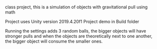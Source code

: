 class project, this is a simulation of objects with gravitational pull using math

Project uses Unity version 2019.4.20f1
Project demo in Build folder

Running the settings adds 3 random balls, the bigger objects will have stronger pulls and when the objects are theoretically next to one another, the bigger object will consume the smaller ones.